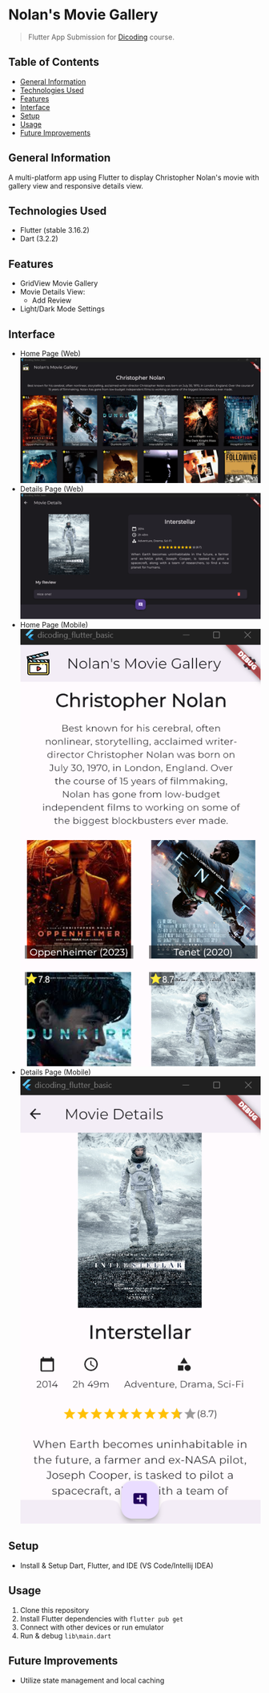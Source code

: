 # Nolan's Movie Gallery
> Flutter App Submission for [Dicoding](https://www.dicoding.com/academies/159) course.


## Table of Contents
* [General Information](#general-information)
* [Technologies Used](#technologies-used)
* [Features](#features)
* [Interface](#interface)
* [Setup](#setup)
* [Usage](#usage)
* [Future Improvements](#future-improvements)


## General Information
A multi-platform app using Flutter to display Christopher Nolan's movie with gallery view and responsive details view.

## Technologies Used
- Flutter (stable 3.16.2)
- Dart (3.2.2)

## Features
- GridView Movie Gallery
- Movie Details View:
    - Add Review
- Light/Dark Mode Settings

## Interface
- Home Page (Web)
![Home Page (Web)](https://github.com/roastland/Flutter-Movie-Gallery/blob/main/assets/images/interface/web1.png)
- Details Page (Web)
![Details Page (Web)](https://github.com/roastland/Flutter-Movie-Gallery/blob/main/assets/images/interface/web2.png)
- Home Page (Mobile)
![Home Page (Mobile)](https://github.com/roastland/Flutter-Movie-Gallery/blob/main/assets/images/interface/mobile1.png)
- Details Page (Mobile)
![Details Page (Mobile)](https://github.com/roastland/Flutter-Movie-Gallery/blob/main/assets/images/interface/mobile2.png)

## Setup
- Install & Setup Dart, Flutter, and IDE (VS Code/Intellij IDEA)

## Usage
1. Clone this repository
2. Install Flutter dependencies with `flutter pub get`
3. Connect with other devices or run emulator
4. Run & debug `lib\main.dart`

## Future Improvements
- Utilize state management and local caching
